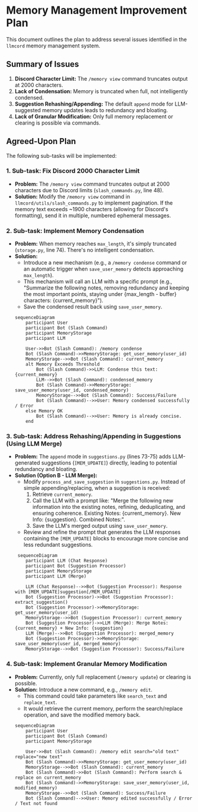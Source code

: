 # Memory Management Improvement Plan

This document outlines the plan to address several issues identified in the `llmcord` memory management system.

## Summary of Issues

1.  **Discord Character Limit:** The `/memory view` command truncates output at 2000 characters.
2.  **Lack of Condensation:** Memory is truncated when full, not intelligently condensed.
3.  **Suggestion Rehashing/Appending:** The default `append` mode for LLM-suggested memory updates leads to redundancy and bloating.
4.  **Lack of Granular Modification:** Only full memory replacement or clearing is possible via commands.

## Agreed-Upon Plan

The following sub-tasks will be implemented:

### 1. Sub-task: Fix Discord 2000 Character Limit

*   **Problem:** The `/memory view` command truncates output at 2000 characters due to Discord limits (`slash_commands.py`, line 48).
*   **Solution:** Modify the `/memory view` command in `llmcord/utils/slash_commands.py` to implement pagination. If the memory text exceeds ~1900 characters (allowing for Discord's formatting), send it in multiple, numbered ephemeral messages.

### 2. Sub-task: Implement Memory Condensation

*   **Problem:** When memory reaches `max_length`, it's simply truncated (`storage.py`, line 74). There's no intelligent condensation.
*   **Solution:**
    *   Introduce a new mechanism (e.g., a `/memory condense` command or an automatic trigger when `save_user_memory` detects approaching `max_length`).
    *   This mechanism will call an LLM with a specific prompt (e.g., "Summarize the following notes, removing redundancy and keeping the most important points, staying under {max_length - buffer} characters: {current_memory}").
    *   Save the condensed result back using `save_user_memory`.
    ```mermaid
    sequenceDiagram
        participant User
        participant Bot (Slash Command)
        participant MemoryStorage
        participant LLM

        User->>Bot (Slash Command): /memory condense
        Bot (Slash Command)->>MemoryStorage: get_user_memory(user_id)
        MemoryStorage-->>Bot (Slash Command): current_memory
        alt Memory Exceeds Threshold
            Bot (Slash Command)->>LLM: Condense this text: {current_memory}
            LLM-->>Bot (Slash Command): condensed_memory
            Bot (Slash Command)->>MemoryStorage: save_user_memory(user_id, condensed_memory)
            MemoryStorage-->>Bot (Slash Command): Success/Failure
            Bot (Slash Command)-->>User: Memory condensed successfully / Error
        else Memory OK
            Bot (Slash Command)-->>User: Memory is already concise.
        end
    ```

### 3. Sub-task: Address Rehashing/Appending in Suggestions (Using LLM Merge)

*   **Problem:** The `append` mode in `suggestions.py` (lines 73-75) adds LLM-generated suggestions (`[MEM_UPDATE]`) directly, leading to potential redundancy and bloating.
*   **Solution (Option B - LLM Merge):**
    *   Modify `process_and_save_suggestion` in `suggestions.py`. Instead of simple appending/replacing, when a suggestion is received:
        1.  Retrieve `current_memory`.
        2.  Call the LLM with a prompt like: "Merge the following new information into the existing notes, refining, deduplicating, and ensuring coherence. Existing Notes: {current_memory}. New Info: {suggestion}. Combined Notes:".
        3.  Save the LLM's merged output using `save_user_memory`.
    *   Review and refine the prompt that generates the LLM responses containing the `[MEM_UPDATE]` blocks to encourage more concise and less redundant suggestions.
    ```mermaid
     sequenceDiagram
        participant LLM (Chat Response)
        participant Bot (Suggestion Processor)
        participant MemoryStorage
        participant LLM (Merge)

        LLM (Chat Response)-->>Bot (Suggestion Processor): Response with [MEM_UPDATE]suggestion[/MEM_UPDATE]
        Bot (Suggestion Processor)->>Bot (Suggestion Processor): extract_suggestion()
        Bot (Suggestion Processor)->>MemoryStorage: get_user_memory(user_id)
        MemoryStorage-->>Bot (Suggestion Processor): current_memory
        Bot (Suggestion Processor)->>LLM (Merge): Merge Notes: {current_memory} + New Info: {suggestion}
        LLM (Merge)-->>Bot (Suggestion Processor): merged_memory
        Bot (Suggestion Processor)->>MemoryStorage: save_user_memory(user_id, merged_memory)
        MemoryStorage-->>Bot (Suggestion Processor): Success/Failure
     ```

### 4. Sub-task: Implement Granular Memory Modification

*   **Problem:** Currently, only full replacement (`/memory update`) or clearing is possible.
*   **Solution:** Introduce a new command, e.g., `/memory edit`.
    *   This command could take parameters like `search_text` and `replace_text`.
    *   It would retrieve the current memory, perform the search/replace operation, and save the modified memory back.
    ```mermaid
    sequenceDiagram
        participant User
        participant Bot (Slash Command)
        participant MemoryStorage

        User->>Bot (Slash Command): /memory edit search="old text" replace="new text"
        Bot (Slash Command)->>MemoryStorage: get_user_memory(user_id)
        MemoryStorage-->>Bot (Slash Command): current_memory
        Bot (Slash Command)->>Bot (Slash Command): Perform search & replace on current_memory
        Bot (Slash Command)->>MemoryStorage: save_user_memory(user_id, modified_memory)
        MemoryStorage-->>Bot (Slash Command): Success/Failure
        Bot (Slash Command)-->>User: Memory edited successfully / Error / Text not found